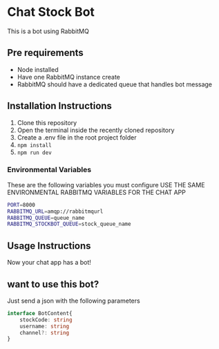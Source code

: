 # Chat Stock Bot
This is a bot using RabbitMQ

## Pre requirements

- Node installed
- Have one RabbitMQ instance create
- RabbitMQ should have a dedicated queue that handles bot message

## Installation Instructions

1. Clone this repository
2. Open the terminal inside the recently cloned repository
3. Create a .env file in the root project folder
4. `npm install`
5. `npm run dev`

### Environmental Variables

These are the following variables you must configure
USE THE SAME ENVIRONMENTAL RABBITMQ VARIABLES FOR THE CHAT APP

```sh
PORT=8000
RABBITMQ_URL=amqp://rabbitmqurl
RABBITMQ_QUEUE=queue_name
RABBITMQ_STOCKBOT_QUEUE=stock_queue_name
```

## Usage Instructions

Now your chat app has a bot!

## want to use this bot?

Just send a json with the following parameters

```ts
interface BotContent{
    stockCode: string
    username: string
    channel?: string
}
```